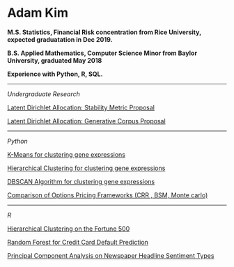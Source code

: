 # Adam Kim

**M.S. Statistics, Financial Risk concentration from Rice University, expected graduatation in Dec 2019.**

**B.S. Applied Mathematics, Computer Science Minor from Baylor University, graduated May 2018**

**Experience with Python, R, SQL.**

___

*Undergraduate Research*  

[Latent Dirichlet Allocation: Stability Metric Proposal](lda_part1.html)  

[Latent Dirichlet Allocation: Generative Corpus Proposal](lda_part2.html)  

___

*Python*  

[K-Means for clustering gene expressions](https://github.com/adamjameskim/adamjameskim.github.io/blob/master/python3/PY_kmeans.ipynb)  

[Hierarchical Clustering for clustering gene expressions](https://github.com/adamjameskim/adamjameskim.github.io/blob/master/python3/PY_agnes.ipynb) 

[DBSCAN Algorithm for clustering gene expressions](https://github.com/adamjameskim/adamjameskim.github.io/blob/master/python3/PY_dbscan.ipynb) 

[Comparison of Options Pricing Frameworks (CRR , BSM, Monte carlo)](https://github.com/adamjameskim/adamjameskim.github.io/blob/master/python3/PY_options_pricing.ipynb) 

___

*R*  

[Hierarchical Clustering on the Fortune 500](https://github.com/adamjameskim/adamjameskim.github.io/blob/master/R/R_hclust.ipynb) 

[Random Forest for Credit Card Default Prediction](https://github.com/adamjameskim/adamjameskim.github.io/blob/master/R/R_randomforest.ipynb) 

[Principal Component Analysis on Newspaper Headline Sentiment Types](https://github.com/adamjameskim/adamjameskim.github.io/blob/master/R/R_pca.ipynb) 
